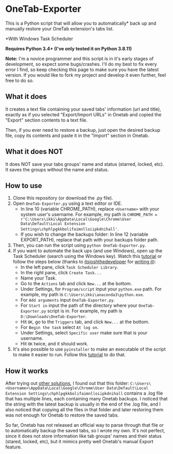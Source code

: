 # OneTab-Exporter

This is a Python script that will allow you to automatically* back up and manually restore your OneTab extension's tabs list.

*With Windows Task Scheduler

**Requires Python 3.4+ (I've only tested it on Python 3.8.11)**

**Note:** I'm a novice programmer and this script is in it's early stages of development, so expect some bugs/crashes. I'll do my best to fix every error I find, so keep checking this page to make sure you have the latest version. If you would like to fork my project and develop it even further, feel free to do so.

## What it does

It creates a text file containing your saved tabs' information (url and title), exactly as if you selected "Export/Import URLs" in Onetab and copied the "Export" section contents to a text file.

Then, if you ever need to restore a backup, just open the desired backup file, copy its contents and paste it in the "Import" section in Onetab. 

## What it does NOT

It does NOT save your tabs groups' name and status (starred, locked, etc). It saves the groups without the name and status.

## How to use

1. Clone this repository (or download the .py file).
2. Open `OneTab-Exporter.py` using a text editor or IDE.
   - In line 10 (variable CHROME_PATH), replace `<Username>` with your system user's username. For example, my path is `CHROME_PATH = r'C:\Users\ikki\AppData\Local\Google\Chrome\User Data\Default\Local Extension Settings\chphlpgkkbolifaimnlloiipkdnihall'`.
   - If you wish to change the backups folder: In line 12 (variable EXPORT_PATH), replace that path with your backups folder path.
3. Then, you can run the script using `python OneTab-Exporter.py`.
4. If you want to automate the back ups (and use Windows), open up the Task Scheduler (search using the Windows key). Watch this [tutorial](https://www.youtube.com/watch?v=n2Cr_YRQk7o&feature=emb_title) or follow the steps below (thanks to [itsjoshthedeveloper](https://github.com/itsjoshthedeveloper) for [writing it](https://github.com/itsjoshthedeveloper/backupOneTab#how-to-use)):
   - In the left pane, click `Task Scheduler Library`.
   - In the right pane, click `Create Task...`
   - Name your Task.
   - Go to the `Actions` tab and click `New...` at the bottom.
   - Under Settings, for `Program/script` input your `python.exe` path. For example, my path is `C:\Users\ikki\anaconda3\python.exe`.
   - For `Add arguments` input `OneTab-Exporter.py`.
   - For `Start in` input the path of the directory where your `OneTab-Exporter.py` script is in. For example, my path is `D:\Downloads\OneTab-Exporter`.
   - Hit `OK`, go to the `Triggers` tab, and click `New...` at the bottom.
   - For `Begin the task` select `At log on`.
   - Under Settings, select `Specific user` make sure that is your username.
   - Hit `OK` twice, and it should work.
5. It's also possible to use `pyinstaller` to make an executable of the script to make it easier to run. Follow this [tutorial](https://datatofish.com/executable-pyinstaller/) to do that.

## How it works 

After trying out [other solutions](https://github.com/itsjoshthedeveloper/backupOneTab/issues/1), I found out that this folder: `C:\Users\<Username>\AppData\Local\Google\Chrome\User Data\Default\Local Extension Settings\chphlpgkkbolifaimnlloiipkdnihall` contains a .log file that has multiple lines, each containing many Onetab backups. I noticed that the string with the latest backup is usually in the end of the .log file, and I also noticed that copying all the files in that folder and later restoring them was not enough for Onetab to restore the saved tabs.

So far, Onetab has not released an official way to parse through that file or to automatically backup the saved tabs, so I wrote my own. It's not perfect, since it does not store information like tab groups' names and their status (stared, locked, etc), but it mimics pretty well Onetab's manual Export feature.
